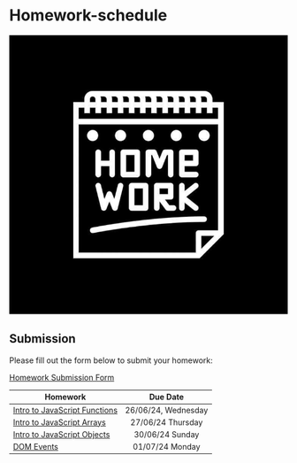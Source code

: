 # Homework-schedule
![image](./homework-img.jpg)

## Submission
Please fill out the form below to submit your homework:

[Homework Submission Form](https://docs.google.com/forms/d/e/1FAIpQLSduTn9ghFyJcVZ3htkTRdSGW-ssn6ExIvhL1_oa9RD5IaqTNQ/viewform)

 
| Homework                                                                                          | Due Date             | 
| --------------------------------------------------------------------------------------------------| :-------------------:| 
| [Intro to JavaScript Functions](https://github.com/SEB-10-Bahrain/intro-javascript-functions-LAB) |  26/06/24, Wednesday | 
| [Intro to JavaScript Arrays](https://github.com/SEB-10-Bahrain/intro-to-javascript-arrays-LAB)    |  27/06/24  Thursday  | 
| [Intro to JavaScript Objects](https://github.com/SEB-10-Bahrain/intro-js-objects-LAB)             |  30/06/24  Sunday    | 
| [DOM Events](https://github.com/SEB-10-Bahrain/dom-events-LAB)                                    |  01/07/24  Monday    | 


